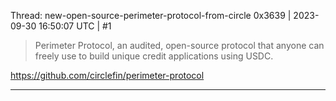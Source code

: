 Thread: new-open-source-perimeter-protocol-from-circle
0x3639 | 2023-09-30 16:50:07 UTC | #1

> Perimeter Protocol, an audited, open-source protocol that anyone can freely use to build unique credit applications using USDC.

https://github.com/circlefin/perimeter-protocol

-------------------------

